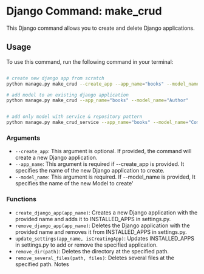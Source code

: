 # Django Command: make_crud

This Django command allows you to create and delete Django applications.

## Usage

To use this command, run the following command in your terminal:

```bash

# create new django app from scratch
python manage.py make_crud --create_app --app_name="books" --model_name="Book"

# add model to an existing django application
python manage.py make_crud --app_name="books" --model_name="Author"


# add only model with service & repository pattern
python manage.py make_crud_service --app_name="books" --model_name="Comment"

```

### Arguments

- `--create_app`: This argument is optional. If provided, the command will create a new Django application.
- `--app_name`: This argument is required if --create_app is provided. It specifies the name of the new Django application to create.
- `--model_name`: This argument is required. If --model_name is provided, It specifies the name of the new Model to create'

### Functions

- `create_django_app(app_name)`: Creates a new Django application with the provided name and adds it to INSTALLED_APPS in settings.py.
- `remove_django_app(app_name)`: Deletes the Django application with the provided name and removes it from INSTALLED_APPS in settings.py.
- `update_settings(app_name, isCreatingApp)`: Updates INSTALLED_APPS in settings.py to add or remove the specified application.
- `remove_dir(path)`: Deletes the directory at the specified path.
- `remove_several_files(path, files)`: Deletes several files at the specified path.
  Notes
